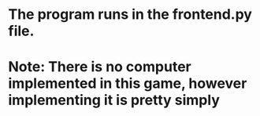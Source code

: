 # The program runs in the frontend.py file.
# Note: There is no computer implemented in this game, however implementing it is pretty simply
